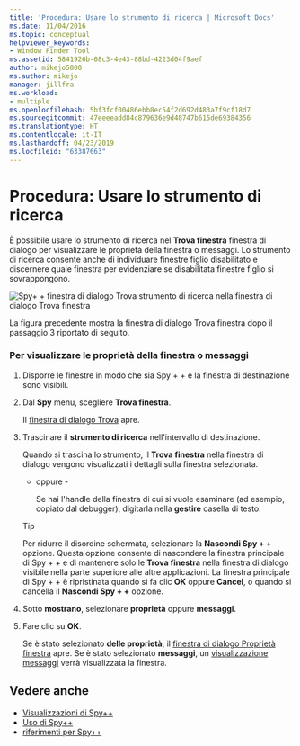```yaml
---
title: 'Procedura: Usare lo strumento di ricerca | Microsoft Docs'
ms.date: 11/04/2016
ms.topic: conceptual
helpviewer_keywords:
- Window Finder Tool
ms.assetid: 5841926b-08c3-4e43-88bd-4223d04f9aef
author: mikejo5000
ms.author: mikejo
manager: jillfra
ms.workload:
- multiple
ms.openlocfilehash: 5bf3fcf00486ebb8ec54f2d692d483a7f9cf18d7
ms.sourcegitcommit: 47eeeeadd84c879636e9d48747b615de69384356
ms.translationtype: HT
ms.contentlocale: it-IT
ms.lasthandoff: 04/23/2019
ms.locfileid: "63387663"
---
```

# <a name="how-to-use-the-finder-tool"></a>Procedura: Usare lo strumento di ricerca
È possibile usare lo strumento di ricerca nel **Trova finestra** finestra di dialogo per visualizzare le proprietà della finestra o messaggi. Lo strumento di ricerca consente anche di individuare finestre figlio disabilitato e discernere quale finestra per evidenziare se disabilitata finestre figlio si sovrappongono.

 ![Spy&#43; &#43; finestra di dialogo Trova](../debugger/media/icon_spy--_find.png "Icon_Spy + + Find") strumento di ricerca nella finestra di dialogo Trova finestra

 La figura precedente mostra la finestra di dialogo Trova finestra dopo il passaggio 3 riportato di seguito.

### <a name="to-display-window-properties-or-messages"></a>Per visualizzare le proprietà della finestra o messaggi

1. Disporre le finestre in modo che sia Spy + + e la finestra di destinazione sono visibili.

2. Dal **Spy** menu, scegliere **Trova finestra**.

    Il [finestra di dialogo Trova](../debugger/find-window-dialog-box.md) apre.

3. Trascinare il **strumento di ricerca** nell'intervallo di destinazione.

    Quando si trascina lo strumento, il **Trova finestra** nella finestra di dialogo vengono visualizzati i dettagli sulla finestra selezionata.

   - oppure -

     Se hai l'handle della finestra di cui si vuole esaminare (ad esempio, copiato dal debugger), digitarla nella **gestire** casella di testo.

   > [!TIP]
   > Per ridurre il disordine schermata, selezionare la **Nascondi Spy + +** opzione. Questa opzione consente di nascondere la finestra principale di Spy + + e di mantenere solo le **Trova finestra** nella finestra di dialogo visibile nella parte superiore alle altre applicazioni. La finestra principale di Spy + + è ripristinata quando si fa clic **OK** oppure **Cancel**, o quando si cancella il **Nascondi Spy + +** opzione.

4. Sotto **mostrano**, selezionare **proprietà** oppure **messaggi**.

5. Fare clic su **OK**.

    Se è stato selezionato **delle proprietà**, il [finestra di dialogo Proprietà finestra](../debugger/window-properties-dialog-box.md) apre. Se è stato selezionato **messaggi**, un [visualizzazione messaggi](../debugger/messages-view.md) verrà visualizzata la finestra.

## <a name="see-also"></a>Vedere anche
- [Visualizzazioni di Spy++](../debugger/spy-increment-views.md)
- [Uso di Spy++](../debugger/using-spy-increment.md)
- [riferimenti per Spy++](../debugger/spy-increment-reference.md)